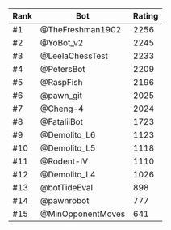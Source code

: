 Rank|Bot|Rating
---|---|---
#1|@TheFreshman1902|2256
#2|@YoBot_v2|2245
#3|@LeelaChessTest|2233
#4|@PetersBot|2209
#5|@RaspFish|2196
#6|@pawn_git|2025
#7|@Cheng-4|2024
#8|@FataliiBot|1723
#9|@Demolito_L6|1123
#10|@Demolito_L5|1118
#11|@Rodent-IV|1110
#12|@Demolito_L4|1026
#13|@botTideEval|898
#14|@pawnrobot|777
#15|@MinOpponentMoves|641
